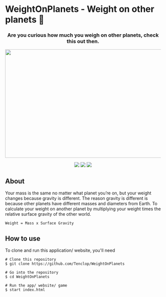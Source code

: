 # WeightOnPlanets - Weight on other planets 🌌
<h3 align="center">
Are you curious how much you weigh on other planets, check this out then.
</h3>

<p align="center">
<img src="https://user-images.githubusercontent.com/34941191/175820492-ac04a5f3-fa74-4825-b180-8c42cb858f65.PNG" width="700" height="350" />
  </p>
  
 <p align="center">
  <img  src="https://img.shields.io/static/v1?message=HTML5&logo=HTML5&labelColor=5c5a5c&color=E34F26&logoColor=E34F26&label=%20&style=plastic">
   <img  src="https://img.shields.io/static/v1?message=css3&logo=css3&labelColor=5c5c5c&color=1572B6&logoColor=1572B6&label=%20&style=plastic">
   <img  src="https://img.shields.io/static/v1?message=JavaScript&logo=JavaScript&labelColor=5c5a5c&color=FEDD00&logoColor=FEDD00&label=%20&style=plastic">
</p>

  ## About
  
  <p>
  Your mass is the same no matter what planet you’re on, but your weight changes because gravity is different. 
  The reason gravity is different is because other planets have different masses and diameters from Earth.
  To calculate your weight on another planet by multiplying your weight times the relative surface gravity of the other world.
  
  ```
Weight = Mass x Surface Gravity
  ```
  </p>

## How to use

<p> 
  To clone and run this application/ website, you'll need 
  
  ```
  # Clone this repository
  $ git clone https://github.com/Tenclop/WeightOnPlanets
  
  # Go into the repository
  $ cd WeightOnPlanets
  
  # Run the app/ website/ game
  $ start index.html
  ```
  </p>
